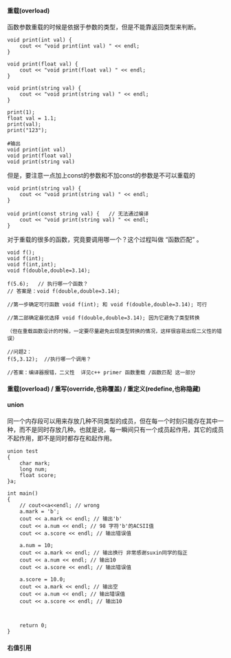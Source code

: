 #### 重载(overload)

函数参数重载的时候是依据于参数的类型，但是不能靠返回类型来判断。

```
void print(int val) {
	cout << "void print(int val) " << endl;
}

void print(float val) {
	cout << "void print(float val) " << endl;
}

void print(string val) {
	cout << "void print(string val) " << endl;
}

print(1);
float val = 1.1;
print(val);
print("123");

#输出
void print(int val)
void print(float val)
void print(string val)
```

但是，要注意一点加上const的参数和不加const的参数是不可以重载的
```
void print(string val) {
	cout << "void print(string val) " << endl;
}

void print(const string val) {   // 无法通过编译
	cout << "void print(string val) " << endl;
} 
```

对于重载的很多的函数，究竟要调用哪一个？这个过程叫做 “函数匹配” 。

```
void f();
void f(int);
void f(int,int);
void f(double,double=3.14);

f(5.6);   // 执行哪一个函数？
// 答案是：void f(double,double=3.14);

//第一步确定可行函数 void f(int); 和 void f(double,double=3.14); 可行

//第二部确定最优选择 void f(double,double=3.14); 因为它避免了类型转换

（但在重载函数设计的时候，一定要尽量避免出现类型转换的情况，这样很容易出现二义性的错误）

//问题2：
f(5,3.12);  //执行哪一个调用？

//答案：编译器报错，二义性  详见c++ primer 函数重载 /函数匹配 这一部分
```

#### 重载(overload) / 重写(override,也称覆盖) / 重定义(redefine,也称隐藏)


#### union

同一个内存段可以用来存放几种不同类型的成员，但在每一个时刻只能存在其中一种，而不是同时存放几种。也就是说，每一瞬间只有一个成员起作用，其它的成员不起作用，即不是同时都存在和起作用。

```
union test
{
	char mark;
	long num;
	float score;
}a;

int main()
{
	// cout<<a<<endl; // wrong
	a.mark = 'b';
	cout << a.mark << endl; // 输出'b'
	cout << a.num << endl; // 98 字符'b'的ACSII值
	cout << a.score << endl; // 输出错误值

	a.num = 10;
	cout << a.mark << endl; // 输出换行 非常感谢suxin同学的指正
	cout << a.num << endl; // 输出10
	cout << a.score << endl; // 输出错误值

	a.score = 10.0;
	cout << a.mark << endl; // 输出空
	cout << a.num << endl; // 输出错误值
	cout << a.score << endl; // 输出10



	return 0;
}
```

#### 右值引用
